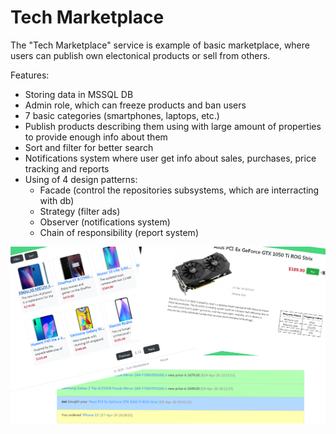 # Tech Marketplace

The "Tech Marketplace" service is example of basic marketplace, where users can publish own electonical products or sell from others.

Features:
- Storing data in MSSQL DB
- Admin role, which can freeze products and ban users
- 7 basic categories (smartphones, laptops, etc.)
- Publish products describing them using with large amount of properties to provide enough info about them
- Sort and filter for better search
- Notifications system where user get info about sales, purchases, price tracking and reports
- Using of 4 design patterns:
    - Facade (control the repositories subsystems, which are interracting with db)
    - Strategy (filter ads)
    - Observer (notifications system)
    - Chain of responsibility (report system)

![screenshots collage](/Marketplace/wwwroot/homeImg.png)
